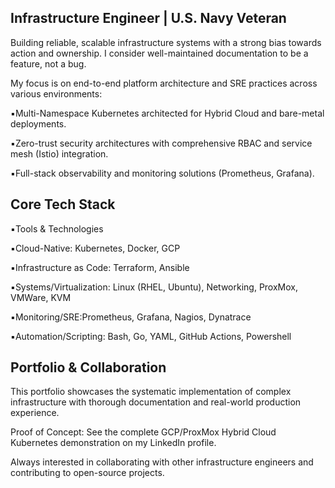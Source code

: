## Infrastructure Engineer | U.S. Navy Veteran

Building reliable, scalable infrastructure systems with a strong bias towards action and ownership. I consider well-maintained documentation to be a feature, not a bug.

My focus is on end-to-end platform architecture and SRE practices across various environments:

▪️Multi-Namespace Kubernetes architected for Hybrid Cloud and bare-metal deployments.

▪️Zero-trust security architectures with comprehensive RBAC and service mesh (Istio) integration.

▪️Full-stack observability and monitoring solutions (Prometheus, Grafana).

## Core Tech Stack

▪️Tools & Technologies

▪️Cloud-Native: Kubernetes, Docker, GCP

▪️Infrastructure as Code: Terraform, Ansible

▪️Systems/Virtualization: Linux (RHEL, Ubuntu), Networking, ProxMox, VMWare, KVM

▪️Monitoring/SRE:Prometheus, Grafana, Nagios, Dynatrace

▪️Automation/Scripting: Bash, Go, YAML, GitHub Actions, Powershell

## Portfolio & Collaboration

This portfolio showcases the systematic implementation of complex infrastructure with thorough documentation and real-world production experience.

Proof of Concept: See the complete GCP/ProxMox Hybrid Cloud Kubernetes demonstration on my LinkedIn profile.

Always interested in collaborating with other infrastructure engineers and contributing to open-source projects.
